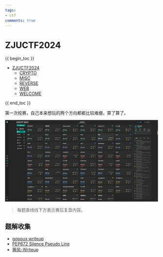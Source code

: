 ```yaml
---
tags:
- ctf
comments: true
---
```


# ZJUCTF2024

{{ begin_toc }}

- [ZJUCTF2024](https://ctf.zjusec.com/games/4/challenges)
    - [CRYPTO](CRYPTO.md)
    - [MISC](MISC.md)
    - [REVERSE](REVERSE.md)
    - [WEB](WEB.md)
    - [WELCOME](WELCOME.md)

{{ end_toc }}

第一次校赛，自己本来想玩的两个方向都都比较难绷，算了算了。

![](attachments/d92363d084ac4da66d9f8502727f8d5.png)

> 每题直线线下方表示赛后复盘内容。
 
## 题解收集

- [gopoux writeup](https://note.gopoux.cc/ctf/writeups/zjuctf2024)
-  [PEP672 Silence Pseudo Line](https://alpha.xecades.xyz/note/ctf/game/zjuctf2024)
- [等风-Writeup](attachments/等风-Writeup.pdf)